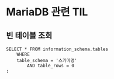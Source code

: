 # MariaDB 관련 TIL
## 빈 테이블 조회
~~~
SELECT * FROM information_schema.tables
	WHERE
    table_schema = '스키마명'
    	AND table_rows = 0
;
~~~


